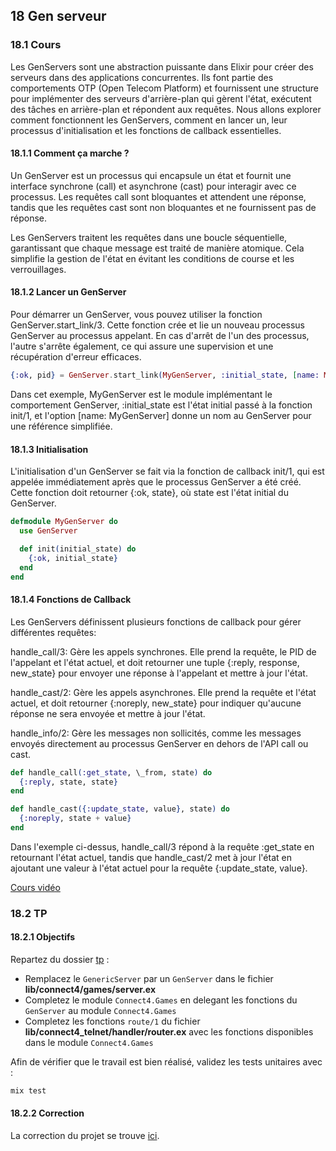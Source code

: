 ## 18 Gen serveur

### 18.1 Cours

Les GenServers sont une abstraction puissante dans Elixir pour créer des serveurs dans des applications concurrentes. Ils font partie des comportements OTP (Open Telecom Platform) et fournissent une structure pour implémenter des serveurs d'arrière-plan qui gèrent l'état, exécutent des tâches en arrière-plan et répondent aux requêtes. Nous allons explorer comment fonctionnent les GenServers, comment en lancer un, leur processus d'initialisation et les fonctions de callback essentielles.

#### 18.1.1 Comment ça marche ?

Un GenServer est un processus qui encapsule un état et fournit une interface synchrone (call) et asynchrone (cast) pour interagir avec ce processus. Les requêtes call sont bloquantes et attendent une réponse, tandis que les requêtes cast sont non bloquantes et ne fournissent pas de réponse.

Les GenServers traitent les requêtes dans une boucle séquentielle, garantissant que chaque message est traité de manière atomique. Cela simplifie la gestion de l'état en évitant les conditions de course et les verrouillages.

#### 18.1.2 Lancer un GenServer

Pour démarrer un GenServer, vous pouvez utiliser la fonction GenServer.start_link/3. Cette fonction crée et lie un nouveau processus GenServer au processus appelant. En cas d'arrêt de l'un des processus, l'autre s'arrête également, ce qui assure une supervision et une récupération d'erreur efficaces.

```elixir
{:ok, pid} = GenServer.start_link(MyGenServer, :initial_state, [name: MyGenServer])
```

Dans cet exemple, MyGenServer est le module implémentant le comportement GenServer, :initial_state est l'état initial passé à la fonction init/1, et l'option [name: MyGenServer] donne un nom au GenServer pour une référence simplifiée.

#### 18.1.3 Initialisation

L'initialisation d'un GenServer se fait via la fonction de callback init/1, qui est appelée immédiatement après que le processus GenServer a été créé. Cette fonction doit retourner {:ok, state}, où state est l'état initial du GenServer.

```elixir
defmodule MyGenServer do
  use GenServer

  def init(initial_state) do
    {:ok, initial_state}
  end
end
```

#### 18.1.4 Fonctions de Callback

Les GenServers définissent plusieurs fonctions de callback pour gérer différentes requêtes:

handle_call/3: Gère les appels synchrones. Elle prend la requête, le PID de l'appelant et l'état actuel, et doit retourner une tuple {:reply, response, new_state} pour envoyer une réponse à l'appelant et mettre à jour l'état.

handle_cast/2: Gère les appels asynchrones. Elle prend la requête et l'état actuel, et doit retourner {:noreply, new_state} pour indiquer qu'aucune réponse ne sera envoyée et mettre à jour l'état.

handle_info/2: Gère les messages non sollicités, comme les messages envoyés directement au processus GenServer en dehors de l'API call ou cast.

```elixir
def handle_call(:get_state, \_from, state) do
  {:reply, state, state}
end

def handle_cast({:update_state, value}, state) do
  {:noreply, state + value}
end
```

Dans l'exemple ci-dessus, handle_call/3 répond à la requête :get_state en retournant l'état actuel, tandis que handle_cast/2 met à jour l'état en ajoutant une valeur à l'état actuel pour la requête {:update_state, value}.

[Cours vidéo](https://youtu.be/OD702ChHLkM)
### 18.2 TP

#### 18.2.1 Objectifs

Repartez du dossier [tp](https://github.com/nathan-poncet/fyc/tree/main/parts/16%20-%20Await%20&%20Task/tp) :

- Remplacez le `GenericServer` par un `GenServer` dans le fichier **lib/connect4/games/server.ex**
- Completez le module `Connect4.Games` en delegant les fonctions du `GenServer` au module `Connect4.Games`
- Completez les fonctions `route/1` du fichier **lib/connect4_telnet/handler/router.ex** avec les fonctions disponibles dans le module `Connect4.Games`

Afin de vérifier que le travail est bien réalisé, validez les tests unitaires avec :

```bash
mix test
```

#### 18.2.2 Correction

La correction du projet se trouve [ici](https://github.com/nathan-poncet/fyc/tree/main/parts/18%20-%20Gen%20Server/correction).
